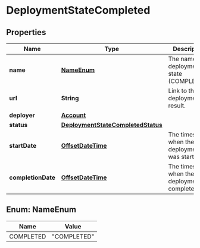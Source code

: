 # DeploymentStateCompleted

## Properties
Name | Type | Description | Notes
------------ | ------------- | ------------- | -------------
**name** | [**NameEnum**](#NameEnum) | The name of deployment state (COMPLETED). |  [optional]
**url** | **String** | Link to the deployment result. |  [optional]
**deployer** | [**Account**](Account.md) |  |  [optional]
**status** | [**DeploymentStateCompletedStatus**](DeploymentStateCompletedStatus.md) |  |  [optional]
**startDate** | [**OffsetDateTime**](OffsetDateTime.md) | The timestamp when the deployment was started. |  [optional]
**completionDate** | [**OffsetDateTime**](OffsetDateTime.md) | The timestamp when the deployment completed. |  [optional]

<a name="NameEnum"></a>
## Enum: NameEnum
Name | Value
---- | -----
COMPLETED | &quot;COMPLETED&quot;
